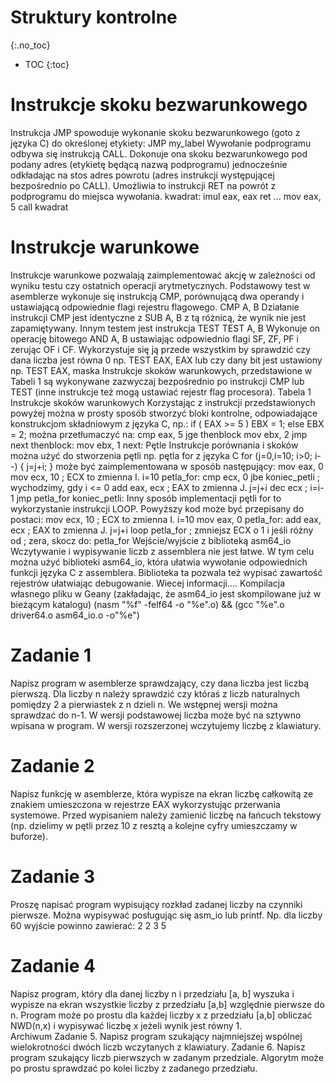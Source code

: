 Struktury kontrolne
===============================
{:.no_toc}

* TOC
{:toc}

# Instrukcje skoku bezwarunkowego
Instrukcja JMP spowoduje wykonanie skoku bezwarunkowego (goto z języka C) do określonej etykiety:
JMP my_label
Wywołanie podprogramu odbywa się instrukcją CALL. Dokonuje ona skoku bezwarunkowego pod podany adres (etykietę będącą nazwą podprogramu) jednocześnie odkładając na stos adres powrotu (adres instrukcji występującej bezpośrednio po CALL). Umożliwia to instrukcji RET na powrót z podprogramu do miejsca wywołania.
kwadrat:
imul eax, eax
ret
...
mov eax, 5
call kwadrat
 
# Instrukcje warunkowe
Instrukcje warunkowe pozwalają zaimplementować akcję w zależności od wyniku testu czy ostatnich operacji arytmetycznych. 
Podstawowy test  w asemblerze wykonuje się instrukcją CMP, porównującą dwa operandy i ustawiającą odpowiednie flagi rejestru flagowego. 
CMP A, B
Działanie instrukcji CMP jest identyczne z SUB A, B z tą różnicą, że wynik nie jest zapamiętywany.
Innym testem jest instrukcja TEST
TEST A, B
Wykonuje on operację bitowego AND A, B ustawiając odpowiednio flagi SF, ZF, PF i zerując OF i CF. 
Wykorzystuje się ją przede wszystkim by sprawdzić czy dana liczba jest równa 0 np. TEST EAX, EAX lub czy dany bit jest ustawiony np. TEST EAX, maska
Instrukcje skoków warunkowych, przedstawione w Tabeli 1 są wykonywane zazwyczaj bezpośrednio po instrukcji CMP lub TEST (inne instrukcje też mogą ustawiać rejestr flag procesora).
Tabela 1 Instrukcje skoków warunkowych
Korzystając z instrukcji przedstawionych powyżej można w prosty sposób stworzyć bloki kontrolne, odpowiadające konstrukcjom składniowym z języka C, np.:
if ( EAX >= 5 )
    EBX = 1;
else
    EBX = 2;
można przetłumaczyć na:
    cmp     eax, 5
    jge     thenblock
    mov     ebx, 2
    jmp     next
thenblock:
    mov     ebx, 1
next:
Pętle
Instrukcje porównania i skoków można użyć do stworzenia pętli np. pętla for z języka C
for (j=0,i=10; i>0; i--) { 	j=j+i; }
może być zaimplementowana w sposób następujący:
    mov     eax, 0
    mov	    ecx, 10		; ECX to zmienna I. i=10 petla_for:     cmp	    ecx, 0		     jbe	    koniec_petli	; wychodzimy, gdy i <= 0    add	    eax, ecx	        ; EAX to zmienna J. j=j+i    dec    ecx		        ; i=i-1    jmp	    petla_for koniec_petli:
Inny sposób implementacji pętli for to wykorzystanie instrukcji LOOP. Powyższy kod może być przepisany do postaci:
    mov	    ecx, 10		; ECX to zmienna I. i=10
    mov     eax, 0
petla_for:     add	    eax, ecx	        ; EAX to zmienna J. j=j+i loop	petla_for	        ; zmniejsz ECX o 1 i jeśli różny od 				; zera, skocz do: petla_for
Wejście/wyjście z biblioteką asm64_io
Wczytywanie i wypisywanie liczb z assemblera nie jest łatwe. W tym celu można użyć biblioteki asm64_io, która ułatwia wywołanie odpowiednich funkcji języka C z assemblera. Biblioteka ta pozwala też wypisać zawartość rejestrów ułatwiając debugowanie.
Wiecej informacji....
Kompilacja własnego pliku w Geany (zakładając, że asm64_io jest skompilowane już w bieżącym katalogu)
(nasm "%f" -felf64 -o "%e".o) && (gcc "%e".o driver64.o asm64_io.o -o"%e")

# Zadanie 1

Napisz program w asemblerze sprawdzający, czy dana liczba jest liczbą pierwszą.
Dla liczby n należy sprawdzić czy któraś z liczb naturalnych pomiędzy 2 a pierwiastek z n dzieli n.  We wstępnej wersji można sprawdzać do n-1. 
W wersji podstawowej liczba może być na sztywno wpisana w program.
W wersji rozszerzonej wczytujemy liczbę z klawiatury.

# Zadanie 2

Napisz funkcję w asemblerze, która wypisze na ekran liczbę całkowitą ze znakiem umieszczona w rejestrze EAX wykorzystując przerwania systemowe. 
Przed wypisaniem należy zamienić liczbę na łańcuch tekstowy (np. dzielimy w pętli przez 10 z resztą a kolejne cyfry umieszczamy w buforze). 

# Zadanie 3

Proszę napisać program wypisujący rozkład zadanej liczby na czynniki pierwsze. 
Można wypisywać posługując się asm_io lub printf.
Np. dla liczby 60 wyjście powinno zawierać:
2 2 3 5

# Zadanie 4

Napisz program, który dla danej liczby n i przedziału [a, b] wyszuka i wypisze na ekran wszystkie liczby z przedziału [a,b] względnie pierwsze do n.
Program może po prostu dla każdej liczby x z przedziału [a,b] obliczać NWD(n,x) i wypisywać liczbę x jeżeli wynik jest równy 1.   
Archiwum
Zadanie 5. Napisz program szukający najmniejszej wspólnej wielokrotności dwóch liczb wczytanych z klawiatury.
Zadanie 6. Napisz program szukający liczb pierwszych w zadanym przedziale.
Algorytm może po prostu sprawdzać po kolei liczby z zadanego przedziału. 
